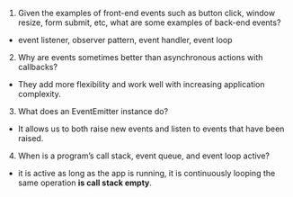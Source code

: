 1. Given the examples of front-end events such as button click, window resize, form submit, etc, what are some examples of back-end events?
  - event listener, observer pattern, event handler, event loop
2. Why are events sometimes better than asynchronous actions with callbacks?
  - They add more flexibility and work well with increasing application complexity.
3. What does an EventEmitter instance do?
  - It allows us to both raise new events and listen to events that have been raised.
4. When is a program’s call stack, event queue, and event loop active?
  - it is active as long as the app is running, it is continuously looping the same operation **is call stack empty**.